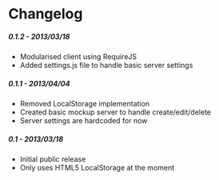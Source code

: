 # Changelog

##### 0.1.2 - 2013/03/18
* Modularised client using RequireJS
* Added settings.js file to handle basic server settings

##### 0.1.1 - 2013/04/04
* Removed LocalStorage implementation
* Created basic mockup server to handle create/edit/delete
* Server settings are hardcoded for now

##### 0.1 - 2013/03/18
* Initial public release
* Only uses HTML5 LocalStorage at the moment


